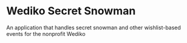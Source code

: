 # Wediko Secret Snowman

An application that handles secret snowman and other wishlist-based events for the nonprofit Wediko
